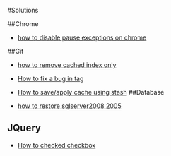 #Solutions

##Chrome
- [how to disable pause exceptions on chrome](how_to_disable_pause_exceptions_on_chrome.md)
	
##Git
-	[how to remove cached index only](how_to_remove_cached_index_only.md)
-	[How to fix a bug in tag](how_to_fix_a_bug_in_tag.md)
-	[How to save/apply cache using stash](how_to_save_or_apply_stash_cache.md)
##Database

-	[how to restore sqlserver2008 2005](how_to_restore_sqlserver2008_2005.md)

## JQuery

-	[How to checked checkbox](how_to_checked_checkbox.md)
